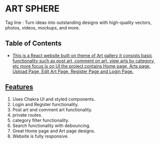 # ART SPHERE

Tag line : Turn ideas into outstanding designs with high-quality vectors, photos, videos, mockups, and more.

## Table of Contents

- [This is a React website built on theme of Art gallery it consists basic functionality such as post art, comment on art, view arts by category, etc more focus is on UI the project contains Home page, Arts page, Upload Page, Edit Art Page, Register Page and Login Page.](#description)

## [Features](#features)

1. Uses Chakra UI and styled components.
2. Login and Register functionality.
3. Post art and comment art functionality.
4. private routes.
5. category filter functionality.
6. Search functionality with debouncing.
7. Great Home page and Art page designs.
8. Website is fully responsive.
